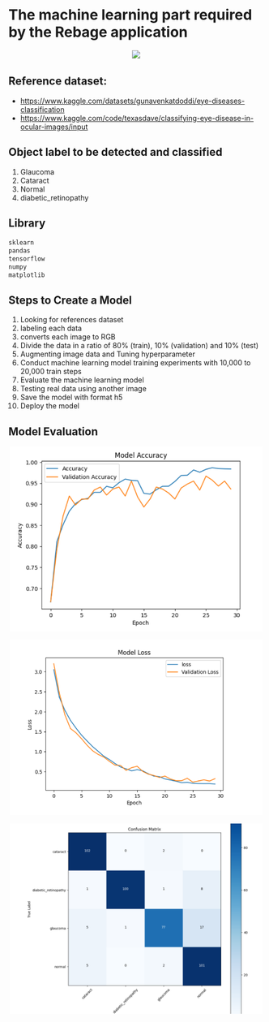 # The machine learning part required by the Rebage application

<p align="center" ><img src="https://upload.wikimedia.org/wikipedia/commons/thumb/a/ab/TensorFlow_logo.svg/512px-TensorFlow_logo.svg.png?20211220215155" width="325"/> </p>

## Reference dataset:

-   https://www.kaggle.com/datasets/gunavenkatdoddi/eye-diseases-classification
-   https://www.kaggle.com/code/texasdave/classifying-eye-disease-in-ocular-images/input

## Object label to be detected and classified

1. Glaucoma
2. Cataract
3. Normal
4. diabetic_retinopathy

## Library

```text
sklearn 
pandas
tensorflow
numpy
matplotlib
```

## Steps to Create a Model

1. Looking for references dataset
2. labeling each data
3. converts each image to RGB
4. Divide the data in a ratio of 80% (train), 10% (validation) and 10% (test)
5. Augmenting image data and Tuning hyperparameter
6. Conduct machine learning model training experiments with 10,000 to 20,000 train steps
7. Evaluate the machine learning model 
8. Testing real data using another image
11. Save the model with format h5
12. Deploy the model 

## Model Evaluation

<p align="center" ><img src="https://github.com/EyeMedi-Bangkit2023/EyeMedi-Machine-Learning/blob/main/accuracy.png" width="500"/> </p>
<p align="center" ><img src="https://github.com/EyeMedi-Bangkit2023/EyeMedi-Machine-Learning/blob/main/loss.png" width="500"/> </p>
<p align="center" ><img src="https://github.com/EyeMedi-Bangkit2023/EyeMedi-Machine-Learning/blob/main/confussion-matrix.png" width="500"/> </p>



